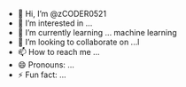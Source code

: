 - 👋 Hi, I’m @zCODER0521
- 👀 I’m interested in ...
- 🌱 I’m currently learning ... machine learning
- 💞️ I’m looking to collaborate on ...l
- 📫 How to reach me ...
- 😄 Pronouns: ...
- ⚡ Fun fact: ...

<!---
zCODER0521/zCODER0521 is a ✨ special ✨ repository because its `README.md` (this file) appears on your GitHub profile.
You can click the Preview link to take a look at your changes.
--->
